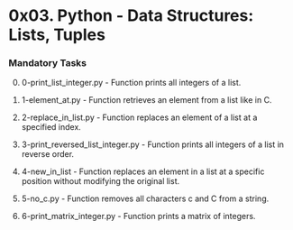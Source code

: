 # 0x03. Python - Data Structures: Lists, Tuples

### Mandatory Tasks

0. 0-print_list_integer.py - Function prints all integers of a list.

1. 1-element_at.py - Function retrieves an element from a list like in C.

2. 2-replace_in_list.py - Function replaces an element of a list at a specified index.

3. 3-print_reversed_list_integer.py - Function prints all integers of a list in reverse order.

4. 4-new_in_list - Function replaces an element in a list at a specific position without modifying the original list.

5. 5-no_c.py - Function removes all characters c and C from a string.

6. 6-print_matrix_integer.py - Function prints a matrix of integers.
